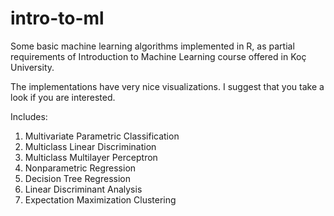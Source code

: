# intro-to-ml

Some basic machine learning algorithms implemented in R, as partial requirements of Introduction to Machine Learning course offered in Koç University.

The implementations have very nice visualizations. I suggest that you take a look if you are interested.

Includes:

1. Multivariate Parametric Classification
2. Multiclass Linear Discrimination
3. Multiclass Multilayer Perceptron
4. Nonparametric Regression
5. Decision Tree Regression
6. Linear Discriminant Analysis
7. Expectation Maximization Clustering